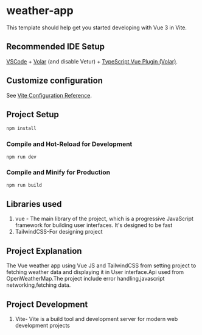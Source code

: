 # weather-app

This template should help get you started developing with Vue 3 in Vite.

## Recommended IDE Setup

[VSCode](https://code.visualstudio.com/) + [Volar](https://marketplace.visualstudio.com/items?itemName=Vue.volar) (and disable Vetur) + [TypeScript Vue Plugin (Volar)](https://marketplace.visualstudio.com/items?itemName=Vue.vscode-typescript-vue-plugin).

## Customize configuration

See [Vite Configuration Reference](https://vitejs.dev/config/).

## Project Setup

```sh
npm install
```

### Compile and Hot-Reload for Development

```sh
npm run dev
```

### Compile and Minify for Production

```sh
npm run build
```
## Libraries used
1. vue - The main library of the project, which is a progressive JavaScript framework for building user interfaces. It's designed to be fast
2. TailwindCSS-For designing project

## Project Explanation
The Vue weather app using Vue JS and TailwindCSS from setting project to fetching weather data and displaying it in User interface.Api used from OpenWeatherMap.The project include error handling,javascript networking,fetching data.

## Project Development
1. Vite-
Vite is a build tool and development server for modern web development projects

